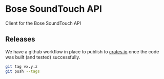 # Bose SoundTouch API

Client for the Bose SoundTouch API

## Releases

We have a github workflow in place to publish to [crates.io](https://crates.io/crates/bose_soundtouch) once the code was built (and tested) successfully.

```bash
git tag vx.y.z
git push --tags
```

